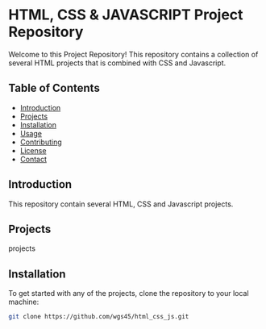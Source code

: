 # HTML, CSS & JAVASCRIPT Project Repository

Welcome to this Project Repository! This repository contains a collection of several HTML projects that is combined with CSS and Javascript.

## Table of Contents

- [Introduction](#introduction)
- [Projects](#projects)
- [Installation](#installation)
- [Usage](#usage)
- [Contributing](#contributing)
- [License](#license)
- [Contact](#contact)

## Introduction

This repository contain several HTML, CSS and Javascript projects.

## Projects

projects

## Installation

To get started with any of the projects, clone the repository to your local machine:

```bash
git clone https://github.com/wgs45/html_css_js.git

